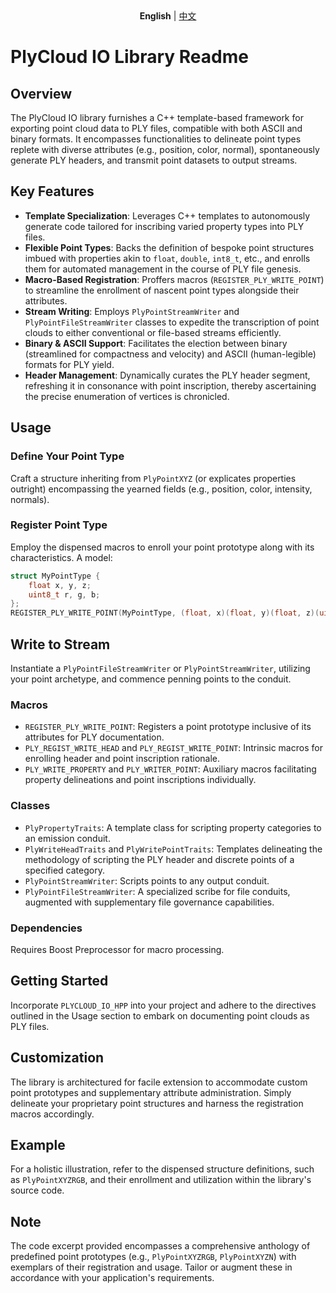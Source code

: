 <div align="center">
  <b>English</b> | <a href="./README-zh.md">中文</a>
</div>

# PlyCloud IO Library Readme

## Overview

The PlyCloud IO library furnishes a C++ template-based framework for exporting point cloud data to PLY files, compatible with both ASCII and binary formats. It encompasses functionalities to delineate point types replete with diverse attributes (e.g., position, color, normal), spontaneously generate PLY headers, and transmit point datasets to output streams.

## Key Features

- **Template Specialization**: Leverages C++ templates to autonomously generate code tailored for inscribing varied property types into PLY files.
- **Flexible Point Types**: Backs the definition of bespoke point structures imbued with properties akin to `float`, `double`, `int8_t`, etc., and enrolls them for automated management in the course of PLY file genesis.
- **Macro-Based Registration**: Proffers macros (`REGISTER_PLY_WRITE_POINT`) to streamline the enrollment of nascent point types alongside their attributes.
- **Stream Writing**: Employs `PlyPointStreamWriter` and `PlyPointFileStreamWriter` classes to expedite the transcription of point clouds to either conventional or file-based streams efficiently.
- **Binary & ASCII Support**: Facilitates the election between binary (streamlined for compactness and velocity) and ASCII (human-legible) formats for PLY yield.
- **Header Management**: Dynamically curates the PLY header segment, refreshing it in consonance with point inscription, thereby ascertaining the precise enumeration of vertices is chronicled.

## Usage

### Define Your Point Type
Craft a structure inheriting from `PlyPointXYZ` (or explicates properties outright) encompassing the yearned fields (e.g., position, color, intensity, normals).

### Register Point Type
Employ the dispensed macros to enroll your point prototype along with its characteristics. A model:
```cpp
struct MyPointType {
    float x, y, z;
    uint8_t r, g, b;
};
REGISTER_PLY_WRITE_POINT(MyPointType, (float, x)(float, y)(float, z)(uint8_t, r)(uint8_t, g)(uint8_t, b))

```
## Write to Stream
Instantiate a `PlyPointFileStreamWriter` or `PlyPointStreamWriter`, utilizing your point archetype, and commence penning points to the conduit.

### Macros
- `REGISTER_PLY_WRITE_POINT`: Registers a point prototype inclusive of its attributes for PLY documentation.
- `PLY_REGIST_WRITE_HEAD` and `PLY_REGIST_WRITE_POINT`: Intrinsic macros for enrolling header and point inscription rationale.
- `PLY_WRITE_PROPERTY` and `PLY_WRITER_POINT`: Auxiliary macros facilitating property delineations and point inscriptions individually.

### Classes
- `PlyPropertyTraits`: A template class for scripting property categories to an emission conduit.
- `PlyWriteHeadTraits` and `PlyWritePointTraits`: Templates delineating the methodology of scripting the PLY header and discrete points of a specified category.
- `PlyPointStreamWriter`: Scripts points to any output conduit.
- `PlyPointFileStreamWriter`: A specialized scribe for file conduits, augmented with supplementary file governance capabilities.

### Dependencies
Requires Boost Preprocessor for macro processing.

## Getting Started
Incorporate `PLYCLOUD_IO_HPP` into your project and adhere to the directives outlined in the Usage section to embark on documenting point clouds as PLY files.

## Customization
The library is architectured for facile extension to accommodate custom point prototypes and supplementary attribute administration. Simply delineate your proprietary point structures and harness the registration macros accordingly.

## Example
For a holistic illustration, refer to the dispensed structure definitions, such as `PlyPointXYZRGB`, and their enrollment and utilization within the library's source code.

## Note
The code excerpt provided encompasses a comprehensive anthology of predefined point prototypes (e.g., `PlyPointXYZRGB`, `PlyPointXYZN`) with exemplars of their registration and usage. Tailor or augment these in accordance with your application's requirements.